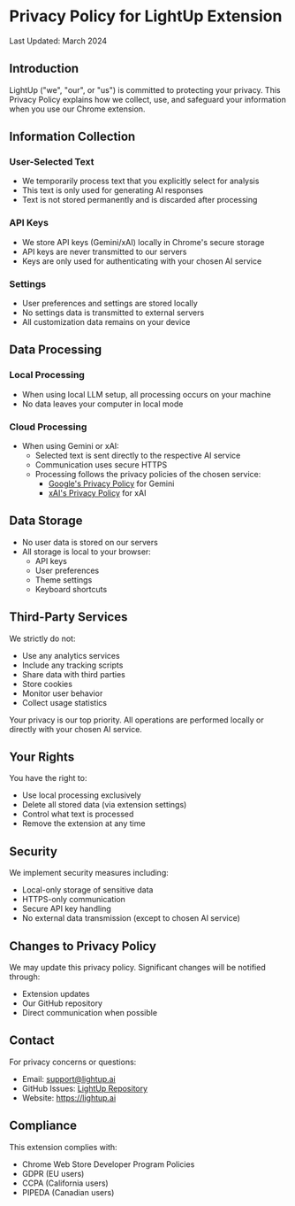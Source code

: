 # Privacy Policy for LightUp Extension

Last Updated: March 2024

## Introduction

LightUp ("we", "our", or "us") is committed to protecting your privacy. This Privacy Policy explains how we collect, use, and safeguard your information when you use our Chrome extension.

## Information Collection

### User-Selected Text
- We temporarily process text that you explicitly select for analysis
- This text is only used for generating AI responses
- Text is not stored permanently and is discarded after processing

### API Keys
- We store API keys (Gemini/xAI) locally in Chrome's secure storage
- API keys are never transmitted to our servers
- Keys are only used for authenticating with your chosen AI service

### Settings
- User preferences and settings are stored locally
- No settings data is transmitted to external servers
- All customization data remains on your device

## Data Processing

### Local Processing
- When using local LLM setup, all processing occurs on your machine
- No data leaves your computer in local mode

### Cloud Processing
- When using Gemini or xAI:
  - Selected text is sent directly to the respective AI service
  - Communication uses secure HTTPS
  - Processing follows the privacy policies of the chosen service:
    - [Google's Privacy Policy](https://policies.google.com/privacy) for Gemini
    - [xAI's Privacy Policy](https://x.ai/privacy) for xAI

## Data Storage

- No user data is stored on our servers
- All storage is local to your browser:
  - API keys
  - User preferences
  - Theme settings
  - Keyboard shortcuts

## Third-Party Services

We strictly do not:
- Use any analytics services
- Include any tracking scripts
- Share data with third parties
- Store cookies
- Monitor user behavior
- Collect usage statistics

Your privacy is our top priority. All operations are performed locally or directly with your chosen AI service.

## Your Rights

You have the right to:
- Use local processing exclusively
- Delete all stored data (via extension settings)
- Control what text is processed
- Remove the extension at any time

## Security

We implement security measures including:
- Local-only storage of sensitive data
- HTTPS-only communication
- Secure API key handling
- No external data transmission (except to chosen AI service)

## Changes to Privacy Policy

We may update this privacy policy. Significant changes will be notified through:
- Extension updates
- Our GitHub repository
- Direct communication when possible

## Contact

For privacy concerns or questions:
- Email: support@lightup.ai
- GitHub Issues: [LightUp Repository](https://github.com/yourusername/LightUp)
- Website: https://lightup.ai

## Compliance

This extension complies with:
- Chrome Web Store Developer Program Policies
- GDPR (EU users)
- CCPA (California users)
- PIPEDA (Canadian users) 